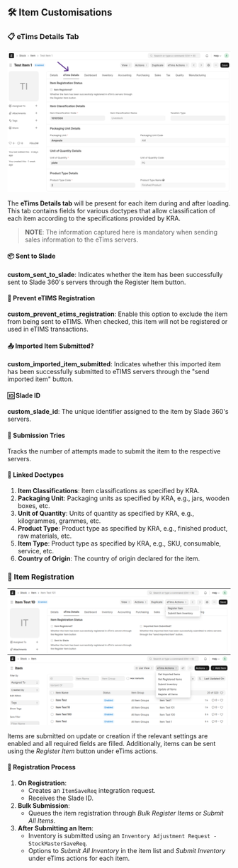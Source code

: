## 🛠️ Item Customisations

### 📋 eTims Details Tab

<a id="item_customisations"></a>
![Item Doctype Customisations](../images/item_etims_tab.png)

The **eTims Details tab** will be present for each item during and after loading. This tab contains fields for various doctypes that allow classification of each item according to the specifications provided by KRA.

> **NOTE**: The information captured here is mandatory when sending sales information to the eTims servers.

#### 📦 Sent to Slade

**custom_sent_to_slade**: Indicates whether the item has been successfully sent to Slade 360's servers through the Register Item button.

#### 🚫 Prevent eTIMS Registration

**custom_prevent_etims_registration**: Enable this option to exclude the item from being sent to eTIMS. When checked, this item will not be registered or used in eTIMS transactions.

#### 📤 Imported Item Submitted?

**custom_imported_item_submitted**: Indicates whether this imported item has been successfully submitted to eTIMS servers through the "send imported item" button.

#### 🆔 Slade ID

**custom_slade_id**: The unique identifier assigned to the item by Slade 360's servers.

#### 🔄 Submission Tries

Tracks the number of attempts made to submit the item to the respective servers.

#### 🔗 Linked Doctypes

1. **Item Classifications**: Item classifications as specified by KRA.
2. **Packaging Unit**: Packaging units as specified by KRA, e.g., jars, wooden boxes, etc.
3. **Unit of Quantity**: Units of quantity as specified by KRA, e.g., kilogrammes, grammes, etc.
4. **Product Type**: Product type as specified by KRA, e.g., finished product, raw materials, etc.
5. **Item Type**: Product type as specified by KRA, e.g., SKU, consumable, service, etc.
6. **Country of Origin**: The country of origin declared for the item.

### 📝 Item Registration

<a id="item_registration"></a>

![Item Registration Screenshot](../images/item_registration.png)
![Item Registration Screenshot](../images/item_list.png)

Items are submitted on update or creation if the relevant settings are enabled and all required fields are filled. Additionally, items can be sent using the _Register Item_ button under eTims actions.

#### 🔄 Registration Process

1. **On Registration**:
   - Creates an `ItemSaveReq` integration request.
   - Receives the Slade ID.
2. **Bulk Submission**:
   - Queues the item registration through _Bulk Register Items_ or _Submit All Items_.
3. **After Submitting an Item**:
   - Inventory is submitted using an `Inventory Adjustment Request - StockMasterSaveReq`.
   - Options to _Submit All Inventory_ in the item list and _Submit Inventory_ under eTims actions for each item.
